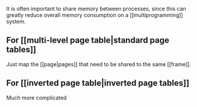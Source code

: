 It is often important to share memory between processes, since this can greatly reduce overall memory consumption on a [[multiprogramming]] system.

## For [[multi-level page table|standard page tables]]

Just map the [[page|pages]] that need to be shared to the same [[frame]].

## For [[inverted page table|inverted page tables]]

Much more complicated